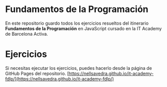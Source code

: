 # Fundamentos de la Programación

En este repositorio guardo todos los ejercicios resueltos del itinerario **Fundamentos de la Programación** en JavaScript cursado en la IT Academy de Barcelona Activa.


# Ejercicios
Si necesitas ejecutar los ejercicios, puedes hacerlo desde la página de GitHub Pages del repositorio.
[https://nellsavedra.github.io/it-academy-fdlp/](https://nellsavedra.github.io/it-academy-fdlp/)
